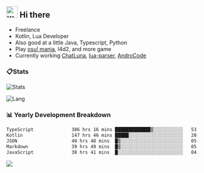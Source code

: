 ## <img alt="wave" src="https://raw.githubusercontent.com/MartinHeinz/MartinHeinz/master/wave.gif" width="30px"> Hi there

- Freelance
- Kotlin, Lua Developer
- Also good at a little Java, Typescript, Python
- Play [osu! mania](https://osu.ppy.sh/users/29808669), l4d2, and more game
- Currently working [ChatLuna](https://github.com/ChatLunaLab), [lua-parser](https://github.com/dingyi222666/lua-parser), [AndroCode](https://github.com/dingyi222666/AndroCode)

### 📋Stats

![Stats](https://github-readme-stats.vercel.app/api?username=dingyi222666&show_icons=true&icon_color=47A69E&title_color=47A69E&count_private=true)    

![Lang](https://github-readme-stats.vercel.app/api/top-langs/?username=dingyi222666&layout=compact&title_color=47A69E&hide=html,css,c,c%2B%2B)   

### 📊 Yearly Development Breakdown

<!--START_SECTION:waka-->

```txt
TypeScript              386 hrs 16 mins █████████████▒░░░░░░░░░░░   53.45 %
Kotlin                  147 hrs 46 mins █████░░░░░░░░░░░░░░░░░░░░   20.45 %
JSON                    40 hrs 48 mins  █▒░░░░░░░░░░░░░░░░░░░░░░░   05.65 %
Markdown                39 hrs 49 mins  █▒░░░░░░░░░░░░░░░░░░░░░░░   05.51 %
JavaScript              30 hrs 41 mins  █░░░░░░░░░░░░░░░░░░░░░░░░   04.25 %
```

<!--END_SECTION:waka-->

![](https://komarev.com/ghpvc/?username=dingyi222666)
